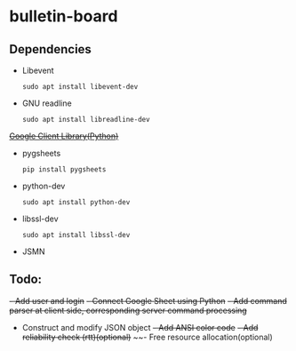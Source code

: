 # bulletin-board

## Dependencies

- Libevent

	`sudo apt install libevent-dev`

- GNU readline

	`sudo apt install libreadline-dev`

~~[Google Client Library(Python)](https://developers.google.com/sheets/api/quickstart/python)~~

- pygsheets

	`pip install pygsheets`

- python-dev
	
	`sudo apt install python-dev`

- libssl-dev
	
	`sudo apt install libssl-dev`

- JSMN

## Todo:
~~- Add user and login~~
~~- Connect Google Sheet using Python~~
~~- Add command parser at client side, corresponding server command processing~~
- Construct and modify JSON object
~~- Add ANSI color code~~
~~- Add reliability check (rtt)(optional)~~
~~- Free resource allocation(optional)
